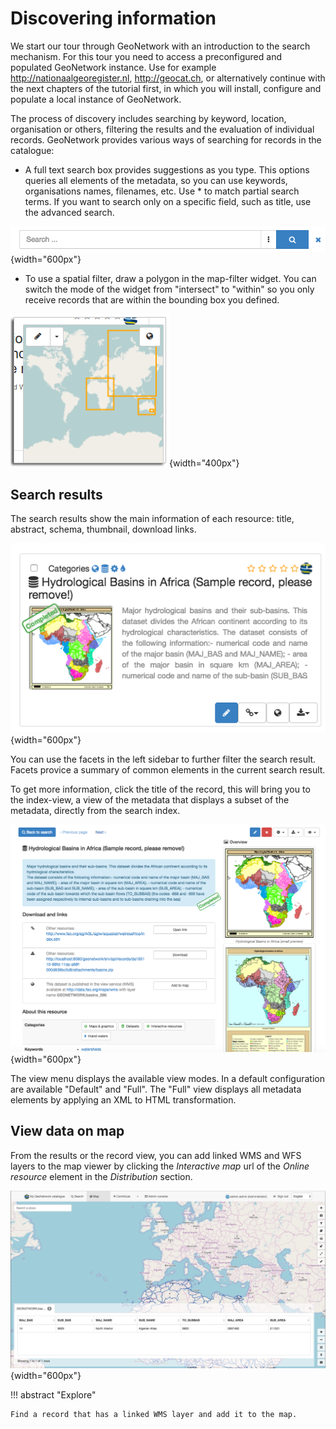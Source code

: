 # Discovering information

We start our tour through GeoNetwork with an introduction to the search mechanism. For this tour you need to access a preconfigured and populated GeoNetwork instance. Use for example <http://nationaalgeoregister.nl>, <http://geocat.ch>, or alternatively continue with the next chapters of the tutorial first, in which you will install, configure and populate a local instance of GeoNetwork.

The process of discovery includes searching by keyword, location, organisation or others, filtering the results and the evaluation of individual records. GeoNetwork provides various ways of searching for records in the catalogue:

-   A full text search box provides suggestions as you type. This options queries all elements of the metadata, so you can use keywords, organisations names, filenames, etc. Use * to match partial search terms. If you want to search only on a specific field, such as title, use the advanced search.

![](img/full-text.png){width="600px"}

-   To use a spatial filter, draw a polygon in the map-filter widget. You can switch the mode of the widget from "intersect" to "within" so you only receive records that are within the bounding box you defined.

![](img/spatial-filter.png){width="400px"}

## Search results

The search results show the main information of each resource: title, abstract, schema, thumbnail, download links.

![](img/a-result.png){width="600px"}

You can use the facets in the left sidebar to further filter the search result. Facets provice a summary of common elements in the current search result.

To get more information, click the title of the record, this will bring you to the index-view, a view of the metadata that displays a subset of the metadata, directly from the search index.

![](img/a-record.png){width="600px"}

The view menu displays the available view modes. In a default configuration are available "Default" and "Full". The "Full" view displays all metadata elements by applying an XML to HTML transformation.

## View data on map

From the results or the record view, you can add linked WMS and WFS layers to the map viewer by clicking the *Interactive map* url of the *Online resource* element in the *Distribution* section.

![](img/map-africa-basin.png){width="600px"}

!!! abstract "Explore"

    Find a record that has a linked WMS layer and add it to the map.

